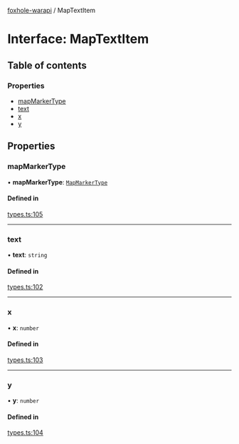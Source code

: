 [foxhole-warapi](../README.md) / MapTextItem

# Interface: MapTextItem

## Table of contents

### Properties

- [mapMarkerType](MapTextItem.md#mapmarkertype)
- [text](MapTextItem.md#text)
- [x](MapTextItem.md#x)
- [y](MapTextItem.md#y)

## Properties

### mapMarkerType

• **mapMarkerType**: [`MapMarkerType`](../README.md#mapmarkertype)

#### Defined in

[types.ts:105](https://github.com/art0rz/foxhole-warapi/blob/e697d5c/src/types.ts#L105)

___

### text

• **text**: `string`

#### Defined in

[types.ts:102](https://github.com/art0rz/foxhole-warapi/blob/e697d5c/src/types.ts#L102)

___

### x

• **x**: `number`

#### Defined in

[types.ts:103](https://github.com/art0rz/foxhole-warapi/blob/e697d5c/src/types.ts#L103)

___

### y

• **y**: `number`

#### Defined in

[types.ts:104](https://github.com/art0rz/foxhole-warapi/blob/e697d5c/src/types.ts#L104)
